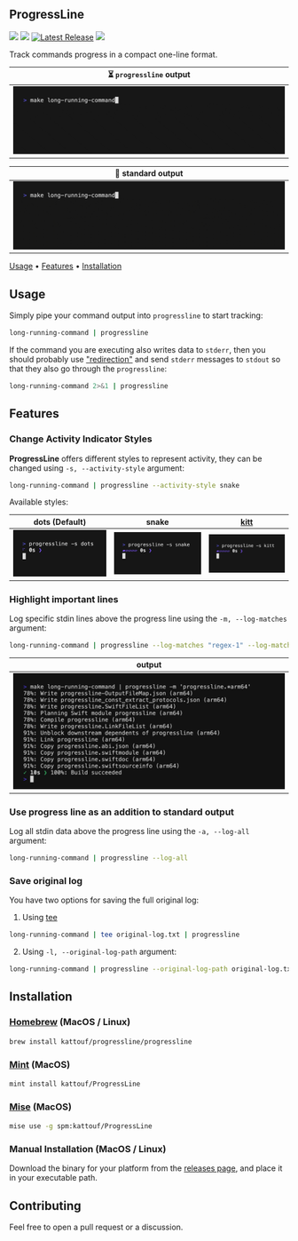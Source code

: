 ## ProgressLine

![](https://img.shields.io/badge/Platform-macOS-6464aa)
![](https://img.shields.io/badge/Platform-Linux-6464aa)
[![Latest Release](https://img.shields.io/github/release/kattouf/ProgressLine.svg)](https://github.com/kattouf/ProgressLine/releases/latest)
![](https://github.com/kattouf/ProgressLine/actions/workflows/tests.yml/badge.svg?branch=main)

Track commands progress in a compact one-line format.

| ⏳ `progressline` output |
|:--:|
| ![](./.github/progressline_output.gif) |

| 📝 standard output |
|:--:|
| ![](./.github/standard_output.gif) |

[Usage](#usage) • [Features](#features) • [Installation](#installation)

## Usage

Simply pipe your command output into `progressline` to start tracking:

```sh
long-running-command | progressline
```

If the command you are executing also writes data to `stderr`, then you should probably use ["redirection"](https://www.gnu.org/software/bash/manual/html_node/Redirections.html) and send `stderr` messages to `stdout` so that they also go through the `progressline`:

``` sh
long-running-command 2>&1 | progressline
```

## Features

### Change Activity Indicator Styles

**ProgressLine** offers different styles to represent activity, they can be changed using `-s, --activity-style` argument:

``` sh
long-running-command | progressline --activity-style snake
```

Available styles:

| dots (Default) | snake | [kitt](https://en.wikipedia.org/wiki/KITT) |
|:--:|:--:|:--:|
| ![](./.github/activity_style_dots.gif) | ![](./.github/activity_style_snake.gif) | ![](./.github/activity_style_kitt.gif) |

### Highlight important lines

Log specific stdin lines above the progress line using the `-m, --log-matches` argument:

``` sh
long-running-command | progressline --log-matches "regex-1" --log-matches "regex-2"
```

| output |
|:--:|
| ![](./.github/progressline_matches_output.png) |

### Use progress line as an addition to standard output

Log all stdin data above the progress line using the `-a, --log-all` argument:

```sh
long-running-command | progressline --log-all
```

### Save original log

You have two options for saving the full original log:

1. Using [tee](https://en.wikipedia.org/wiki/Tee_(command))

``` sh
long-running-command | tee original-log.txt | progressline
```

2. Using `-l, --original-log-path` argument:

``` sh
long-running-command | progressline --original-log-path original-log.txt
```

## Installation

### [Homebrew](https://brew.sh) (MacOS / Linux)

``` sh
brew install kattouf/progressline/progressline
```

### [Mint](https://github.com/yonaskolb/Mint) (MacOS)

``` sh
mint install kattouf/ProgressLine
```

### [Mise](https://mise.jdx.dev) (MacOS)

``` sh
mise use -g spm:kattouf/ProgressLine
```

### Manual Installation (MacOS / Linux)

Download the binary for your platform from the [releases page](https://github.com/kattouf/ProgressLine/releases), and place it in your executable path.

## Contributing

Feel free to open a pull request or a discussion.

